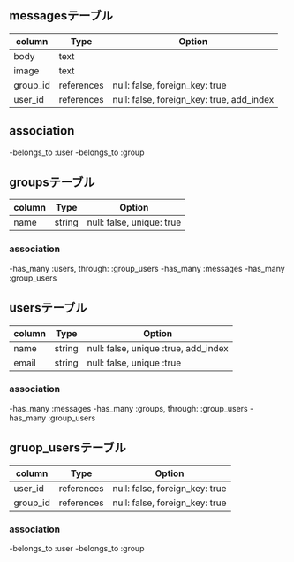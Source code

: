 
## messagesテーブル
|column|Type|Option|
|------|----|------|
|body  |text|
|image |text|
|group_id|references|null: false, foreign_key: true|
|user_id|references|null: false, foreign_key: true, add_index|

## association
-belongs_to :user
-belongs_to :group

## groupsテーブル
|column|Type|Option|
|------|----|------|
|name  |string|null: false, unique: true|

### association
-has_many :users, through: :group_users
-has_many :messages
-has_many :group_users


## usersテーブル
|column|Type|Option|
|------|----|------|
|name  |string|null: false, unique :true, add_index|
|email |string|null: false, unique :true|

### association
-has_many :messages
-has_many :groups, through: :group_users
-has_many :group_users

## gruop_usersテーブル
|column|Type|Option|
|------|----|------|
|user_id|references|null: false, foreign_key: true|
|group_id|references|null: false, foreign_key: true|

### association
-belongs_to :user
-belongs_to :group



